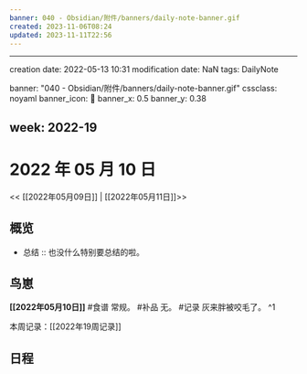 ```yaml
---
banner: 040 - Obsidian/附件/banners/daily-note-banner.gif
created: 2023-11-06T08:24
updated: 2023-11-11T22:56
---
```


---

creation date: 2022-05-13 10:31
modification date: NaN
tags: DailyNote

banner: "040 - Obsidian/附件/banners/daily-note-banner.gif"
cssclass: noyaml
banner_icon: 💌
banner_x: 0.5
banner_y: 0.38

## week: 2022-19

# 2022 年 05 月 10 日

<< [[2022年05月09日]] | [[2022年05月11日]]>>

## 概览

- 总结 :: 也没什么特别要总结的啦。

## 鸟崽

**[[2022年05月10日]]** #食谱 常规。 #补品 无。 #记录 灰来胖被咬毛了。
^1

本周记录：[[2022年19周记录]]

## 日程
